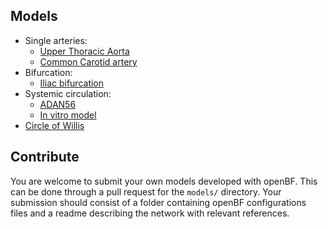 ## Models

- Single arteries:
  - [Upper Thoracic Aorta](boileau2015/uta)
  - [Common Carotid artery](boileau2015/cca)
- Bifurcation:
  - [Iliac bifurcation](boileau2015/ibif)
- Systemic circulation:
  - [ADAN56](boileau2015/adan56)
  - [In vitro model](matthys2007)
- [Circle of Willis](alastruey2007)

## Contribute

You are welcome to submit your own models developed with openBF. This can be done through a pull request for the `models/` directory. Your submission should consist of a folder containing openBF configurations files and a readme describing the network with relevant references.
